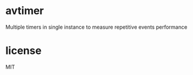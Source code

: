 # avtimer

Multiple timers in single instance to measure repetitive events performance

# license

MIT
